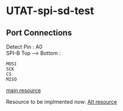 # UTAT-spi-sd-test

## Port Connections

Detect Pin : A0 </br>
SPI-B Top --> Bottom :</br>
	
	MOSI 
	SCK 
	CS
	MISO
	
[main resource](https://github.com/NimaMX/STM32F103-SDCARD)

Resource to be implmented now:
[Alt resource](https://ralimtek.com/posts/2016/stm32-spi-sd/)

